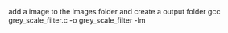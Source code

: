 add a image to the images folder and create a output folder
gcc grey_scale_filter.c -o grey_scale_filter -lm
